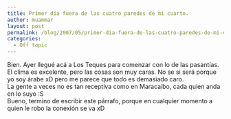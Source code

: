 ```yaml
---
title: Primer día fuera de las cuatro paredes de mi cuarto.
author: muammar
layout: post
permalink: /blog/2007/05/primer-dia-fuera-de-las-cuatro-paredes-de-mi-cuarto/
categories:
  - Off topic
---
```

Bien. Ayer llegué acá a Los Teques para comenzar con lo de las pasantías. El clima es excelente, pero las cosas son muy caras. No se si será porque yo soy árabe xD pero me parece que todo es demasiado caro.  
La gente a veces no es tan receptiva como en Maracaibo, cada quien anda en lo suyo :S  
Bueno, termino de escribir este párrafo, porque en cualquier momento a quien le robo la conexión se va xD